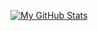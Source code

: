 [![My GitHub Stats](https://portfolio-site-six-liart.vercel.app/api?username=metehnay&show_icons=false&theme=transparent&count_private=true&include_all_commits=true&hide=stars,prs,issues,contribs&line_height=25)](https://github.com/anuraghazra/github-readme-stats)
